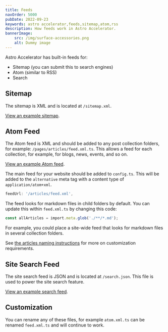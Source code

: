 ```yaml
---
title: Feeds
navOrder: 5000
pubDate: 2022-09-23
keywords: astro accelerator,feeds,sitemap,atom,rss
description: How feeds work in Astro Accelerator.
bannerImage:
    src: /img/surface-accessories.png
    alt: Dummy image
---
```


Astro Accelerator has built-in feeds for:

- Sitemap (you can submit this to search engines)
- Atom (similar to RSS)
- Search

## Sitemap

The sitemap is XML and is located at `/sitemap.xml`.

[View an example sitemap](/sitemap.xml).

## Atom Feed

The Atom feed is XML and should be added to any post collection folders, for example: `/pages/articles/feed.xml.ts`. This allows a feed for each collection, for example, for blogs, news, events, and so on.

[View an example Atom feed](/articles/feed.xml).

The main feed for your website should be added to `config.ts`. This will be added to the `alternative` meta tag with a content type of `application/atom+xml`.

```typescript
feedUrl: '/articles/feed.xml',
```

The feed looks for markdown files in child folders by default. You can update this within `feed.xml.ts` by changing this code:

```typescript
const allArticles = import.meta.glob('./**/*.md');
```

For example, you could place a site-wide feed that looks for markdown files in several collection folders.

See [the articles naming instructions](/features/posts/#using-different-article-names) for more on customization requirements.

## Site Search Feed

The site search feed is JSON and is located at `/search.json`. This file is used to power the site search feature.

[View an example search feed](/search.json).

## Customization

You can rename any of these files, for example `atom.xml.ts` can be renamed `feed.xml.ts` and will continue to work.